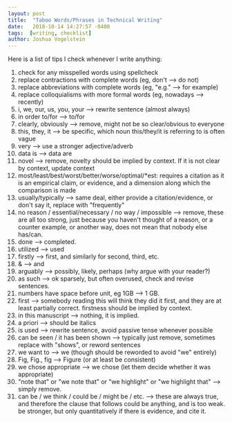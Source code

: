 ```yaml
---
layout: post
title:  "Taboo Words/Phrases in Technical Writing"
date:   2018-10-14 14:27:57 -0400
tags:  [writing, checklist]
author: Joshua Vogelstein
---
```


Here is a list of tips I check whenever I write anything:


1. check for any misspelled words using spellcheck
2. replace contractions with complete words (eg, don't --> do not)
3. replace abbreviations with complete words (eg, "e.g." --> for example) 
4. replace colloquialisms with more formal words (eg, nowadays --> recently)
5. i, we, our, us, you, your --> rewrite sentence (almost always)
6. in order to/for --> to/for
7. clearly, obviously --> remove, might not be so clear/obvious to everyone
8. this, they, it --> be specific, which noun this/they/it is referring to is often vague
9. very --> use a stronger adjective/adverb
10. data is --> data are
11. novel --> remove,  novelty should be implied by context. If it is not clear by context, update context
12. most/least/best/worst/better/worse/optimal/*est: requires a citation as it is an empirical claim, or evidence, and a dimension along which the comparison is made
13. usually/typically --> same deal, either provide a citation/evidence, or don't say it, replace with "frequently"
14. no reason / essential/necessary / no way / impossible --> remove, these are all too strong, just because you haven't thought of a reason, or a counter example, or another way, does not mean that nobody else has/can.
15. done --> completed.
16. utilized --> used
17. firstly --> first, and similarly for second, third, etc.
18. & --> and
19. arguably --> possibly, likely, perhaps (why argue with your reader?)
20. as such --> ok sparsely, but often overused, check and revise sentences.
21. numbers have space before unit, eg 1GB --> 1 GB.
22. first --> somebody reading this will think they did it first, and they are at least partially correct. firstness should be implied by context.
23. in this manuscript --> nothing, it is implied.
24. a priori --> should be italics
25. is used --> rewrite sentence, avoid passive tense whenever possible
26. can be seen / it has been shown --> typically just remove, sometimes replace with "shows", or reword sentences
27. we want to --> we (though should be reworded to avoid "we" entirely)
28. Fig, Fig., fig --> Figure (or at least be consistent)
29. we chose appropriate --> we chose (let them decide whether it was appropriate)
30. "note that" or "we note that" or "we highlight" or "we highlight that" --> simply remove.
31. can be / we think / could be / might be / etc.  --> these are always true, and therefore the clause that follows could be anything, and is too weak.  be stronger, but only quantitatively if there is evidence, and cite it.

